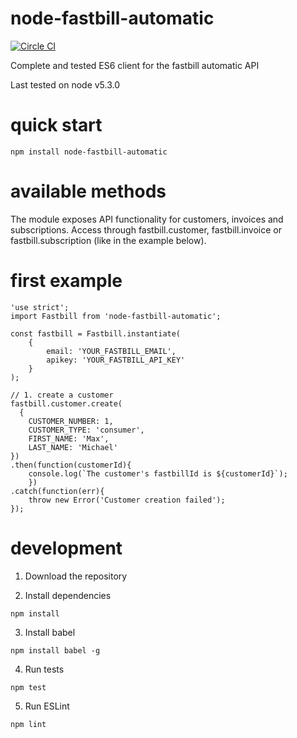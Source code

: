 # node-fastbill-automatic

[![Circle CI](https://circleci.com/gh/veyo-care/node-fastbill-automatic/tree/master.svg?style=svg)](https://circleci.com/gh/veyo-care/node-fastbill-automatic/tree/master)

Complete and tested ES6 client for the fastbill automatic API

Last tested on node v5.3.0

# quick start

    npm install node-fastbill-automatic

# available methods

The module exposes API functionality for customers, invoices and subscriptions.
Access through fastbill.customer, fastbill.invoice or fastbill.subscription (like in the example below).

# first example

    'use strict';
    import Fastbill from 'node-fastbill-automatic';
    
    const fastbill = Fastbill.instantiate(
        {
            email: 'YOUR_FASTBILL_EMAIL',
            apikey: 'YOUR_FASTBILL_API_KEY'
        }
    );
    
    // 1. create a customer
    fastbill.customer.create(
      {
        CUSTOMER_NUMBER: 1,
        CUSTOMER_TYPE: 'consumer',
        FIRST_NAME: 'Max',
        LAST_NAME: 'Michael'
    })
    .then(function(customerId){
        console.log(`The customer's fastbillId is ${customerId}`);
        })
    .catch(function(err){
        throw new Error('Customer creation failed');
    });
    
# development

1. Download the repository

2. Install dependencies

```
npm install
```

3. Install babel

```
npm install babel -g
```

4. Run tests

```
npm test
```

5. Run ESLint

```
npm lint
```
